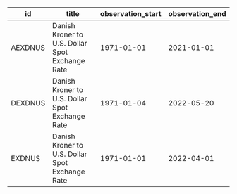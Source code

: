 | id      | title                                           | observation_start   | observation_end   |
|---------|-------------------------------------------------|---------------------|-------------------|
| AEXDNUS | Danish Kroner to U.S. Dollar Spot Exchange Rate | 1971-01-01          | 2021-01-01        |
| DEXDNUS | Danish Kroner to U.S. Dollar Spot Exchange Rate | 1971-01-04          | 2022-05-20        |
| EXDNUS  | Danish Kroner to U.S. Dollar Spot Exchange Rate | 1971-01-01          | 2022-04-01        |